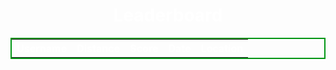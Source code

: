 <h1 style="color:white; text-align: center;">Leaderboard</h1>
<style>
  #recentGames{
    width: 100%;
    color:white;
    border: 2px solid #009614;
  }
</style>
<table id="recentGames" style="width: 100%; color:white; border: 2px solid #009614;">
  <tr>
    <th>Username</th>
    <th>Distance</th>
    <th>Score</th>
    <th>Date</th>
    <th>Location</th>
  </tr>
  <tbody id="get">
  </tbody>
</table>

<script>
// Function to update the leaderboard
function updateLeaderboard() {
    console.log('Updating leaderboard...');

    // Make the asynchronous GET request to retrieve leaderboard data from the API
    $.getJSON('http://localhost:8086/api/leaderboardUser/getMaxScore')
        .done(function (data) {
            // Clear the current leaderboard on update
            $('#recentGames').empty();

            // Add labels to the leaderboard table
            var labelsRow = '<tr>' +
                '<th>Name</th>' +
                '<th>Score</th>' +
                '<th>Date</th>' +
                '<th>Locations</th>' +
                '<th>Total Distance</th>' +
                '</tr>';

            $('#recentGames').append(labelsRow);

            // Adds the new data to the leaderboard from the API response
            data.forEach(function (entry) {
                var name = entry.name;
                var score = entry.score;
                var date = entry.dateG;
                var locations = Array.isArray(entry.locations) ? entry.locations.join(', ') : '';
                var totalDistance = entry.tot_distance;

                var row = '<tr>' +
                    '<td>' + name + '</td>' +
                    '<td>' + score + '</td>' +
                    '<td>' + date + '</td>' +
                    '<td>' + locations + '</td>' +
                    '<td>' + totalDistance + '</td>' +
                    '</tr>';

                $('#recentGames').append(row);
            });

            console.log('Leaderboard updated.');
        })
        .fail(function (error) {
            console.log('Error:', error);
        });
}
setInterval(updateLeaderboard, 1000);
</script>